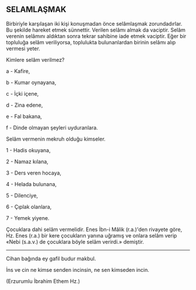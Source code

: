## SELAMLAŞMAK

Birbiriyle karşılaşan iki kişi konuşmadan ön­ce selâmlaşmak zorundadırlar. Bu şekilde hareket etmek sünnettir. Verilen selâmı almak da va­ciptir. Selâm verenin selâmını aldıktan sonra tekrar sahibine iade etmek vaciptir. Eğer bir top­luluğa selâm veriliyorsa, toplulukta bulunanlardan birinin selâmı alıp vermesi yeter.

Kimlere selâm verilmez?

a - Kafire,

b - Kumar oynayana,

c - İçki içene,

d - Zina edene,

e - Fal bakana,

f - Dinde olmayan şeyleri uyduranlara.

Selâm vermenin mekruh olduğu kimseler.

1 - Hadis okuyana,

2 - Namaz kılana,

3 - Ders veren hocaya,

4 - Helada bulunana,

5 - Dilenciye,

6 - Çıplak olanlara,

7   - Yemek yiyene.

Çocuklara dahi selâm vermelidir. Enes İbn-i Mâlik (r.a.)'den rivayete göre, Hz. Enes (r.a.) bir kere çocukların yanına uğramış ve onlara selâm verip «Nebi (s.a.v.) de çocuklara böyle selâm ve­rirdi.» demiştir.

***

Cihan bağında ey gafil budur makbul.

İns ve cin ne kimse senden incinsin, ne sen kimseden incin.

(Erzurumlu İbrahim Ethem Hz.)
